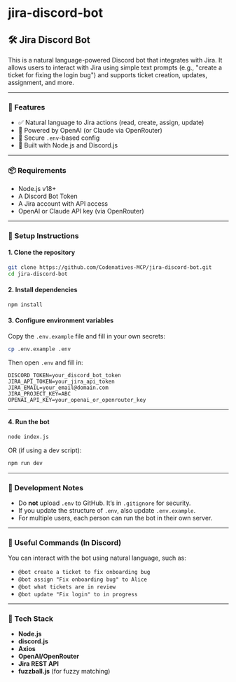 # jira-discord-bot

## 🛠️ Jira Discord Bot

This is a natural language-powered Discord bot that integrates with Jira. It allows users to interact with Jira using simple text prompts (e.g., "create a ticket for fixing the login bug") and supports ticket creation, updates, assignment, and more.

---

### 🚀 Features

* ✅ Natural language to Jira actions (read, create, assign, update)
* 🤖 Powered by OpenAI (or Claude via OpenRouter)
* 📁 Secure `.env`-based config
* 🎯 Built with Node.js and Discord.js

---

### 📦 Requirements

* Node.js v18+
* A Discord Bot Token
* A Jira account with API access
* OpenAI or Claude API key (via OpenRouter)

---

### 🧰 Setup Instructions

#### 1. **Clone the repository**

```bash
git clone https://github.com/Codenatives-MCP/jira-discord-bot.git
cd jira-discord-bot
```

#### 2. **Install dependencies**

```bash
npm install
```

#### 3. **Configure environment variables**

Copy the `.env.example` file and fill in your own secrets:

```bash
cp .env.example .env
```

Then open `.env` and fill in:

```env
DISCORD_TOKEN=your_discord_bot_token
JIRA_API_TOKEN=your_jira_api_token
JIRA_EMAIL=your_email@domain.com
JIRA_PROJECT_KEY=ABC
OPENAI_API_KEY=your_openai_or_openrouter_key
```

---

#### 4. **Run the bot**

```bash
node index.js
```

OR (if using a dev script):

```bash
npm run dev
```

---

### 🧪 Development Notes

* Do **not** upload `.env` to GitHub. It’s in `.gitignore` for security.
* If you update the structure of `.env`, also update `.env.example`.
* For multiple users, each person can run the bot in their own server.

---

### 📌 Useful Commands (In Discord)

You can interact with the bot using natural language, such as:

* `@bot create a ticket to fix onboarding bug`
* `@bot assign "Fix onboarding bug" to Alice`
* `@bot what tickets are in review`
* `@bot update "Fix login" to in progress`

---

### 🧠 Tech Stack

* **Node.js**
* **discord.js**
* **Axios**
* **OpenAI/OpenRouter**
* **Jira REST API**
* **fuzzball.js** (for fuzzy matching)

